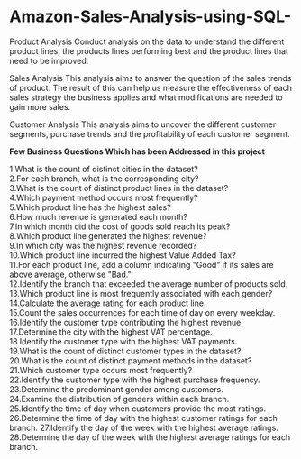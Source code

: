# Amazon-Sales-Analysis-using-SQL-

Product Analysis
Conduct analysis on the data to understand the different product lines, the products lines performing best and the product lines that need to be improved.

Sales Analysis
This analysis aims to answer the question of the sales trends of product. The result of this can help us measure the effectiveness of each sales strategy the business applies and what modifications are needed to gain more sales.

Customer Analysis
This analysis aims to uncover the different customer segments, purchase trends and the profitability of each customer segment.


<b>Few Business Questions Which has been Addressed in this project </b>

1.What is the count of distinct cities in the dataset?<br>
2.For each branch, what is the corresponding city?<br>
3.What is the count of distinct product lines in the dataset?<br>
4.Which payment method occurs most frequently?<br>
5.Which product line has the highest sales?<br>
6.How much revenue is generated each month?<br>
7.In which month did the cost of goods sold reach its peak?<br>
8.Which product line generated the highest revenue?<br>
9.In which city was the highest revenue recorded?<br>
10.Which product line incurred the highest Value Added Tax?<br>
11.For each product line, add a column indicating "Good" if its sales are above average, otherwise "Bad."<br>
12.Identify the branch that exceeded the average number of products sold.<br>
13.Which product line is most frequently associated with each gender?<br>
14.Calculate the average rating for each product line.<br>
15.Count the sales occurrences for each time of day on every weekday.<br>
16.Identify the customer type contributing the highest revenue.<br>
17.Determine the city with the highest VAT percentage.<br>
18.Identify the customer type with the highest VAT payments.<br>
19.What is the count of distinct customer types in the dataset?<br>
20.What is the count of distinct payment methods in the dataset?<br>
21.Which customer type occurs most frequently?<br>
22.Identify the customer type with the highest purchase frequency.<br>
23.Determine the predominant gender among customers.<br>
24.Examine the distribution of genders within each branch.<br>
25.Identify the time of day when customers provide the most ratings.
26.Determine the time of day with the highest customer ratings for each branch.
27.Identify the day of the week with the highest average ratings.
28.Determine the day of the week with the highest average ratings for each branch.


